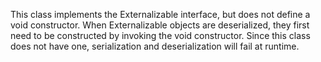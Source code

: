 This class implements the Externalizable interface, but does not define a void constructor. When Externalizable objects are deserialized, they first need to be constructed by invoking the void constructor. Since this class does not have one, serialization and deserialization will fail at runtime.